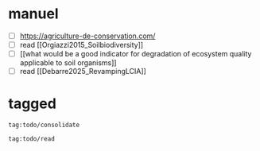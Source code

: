 # manuel
- [ ] https://agriculture-de-conservation.com/
- [ ] read [[Orgiazzi2015_Soilbiodiversity]]
- [ ] [[what would be a good indicator for degradation of ecosystem quality applicable to soil organisms]]
- [ ] read [[Debarre2025_RevampingLCIA]]
# tagged
```query
tag:todo/consolidate
```
```query
tag:todo/read
```

